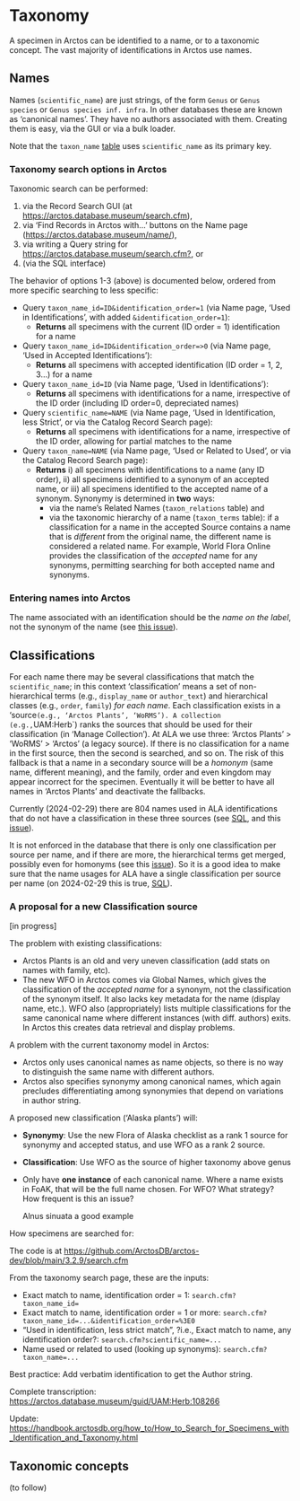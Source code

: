 # Taxonomy

A specimen in Arctos can be identified to a name, or to a taxonomic
concept. The vast majority of identifications in Arctos use names.

## Names

Names (`scientific_name`) are just strings, of the form `Genus` or
`Genus species` or `Genus species inf. infra`. In other databases
these are known as ‘canonical names’. They have no authors associated
with them.  Creating them is easy, via the GUI or via a bulk loader.

Note that the `taxon_name` [table][1] uses `scientific_name` as its
primary key.

### Taxonomy search options in Arctos

Taxonomic search can be performed:

 1. via the Record Search GUI (at <https://arctos.database.museum/search.cfm>),
 2. via ‘Find Records in Arctos with...’ buttons on the Name page
    (<https://arctos.database.museum/name/>),
 3. via writing a Query string for 
    <https://arctos.database.museum/search.cfm?>, or
 4. (via the SQL interface)
 
The behavior of options 1-3 (above) is documented below, ordered from
more specific searching to less specific:

 * Query `taxon_name_id=ID&identification_order=1` (via Name page,
   ‘Used in Identifications’, with added `&identification_order=1`):
    * **Returns** all specimens with the current (ID order = 1)
        identification for a name
 * Query `taxon_name_id=ID&identification_order=>0` (via Name page,
   ‘Used in Accepted Identifications’):
    * **Returns** all specimens with accepted identification (ID order
        = 1, 2, 3...) for a name
 * Query `taxon_name_id=ID` (via Name page, ‘Used in
   Identifications’):
    * **Returns** all specimens with identifications for a name,
        irrespective of the ID order (including ID order=0, depreciated names)
 * Query `scientific_name=NAME` (via Name page, ‘Used in
   Identification, less Strict’, or via the Catalog Record Search page):
    * **Returns** all specimens with identifications for a name,
        irrespective of the ID order, allowing for partial matches to
        the name
 * Query `taxon_name=NAME` (via Name page, ‘Used or Related to Used’,
   or via the Catalog Record Search page):
    * **Returns** i) all specimens with identifications to a name (any
      ID order), ii) all specimens identified to a synonym of an
      accepted name, or iii) all specimens identified to the accepted
      name of a synonym.  Synonymy is determined in **two** ways:
       * via the name’s Related Names (`taxon_relations` table) and
       * via the taxonomic hierarchy of a name (`taxon_terms` table):
         if a classification for a name in the accepted Source
         contains a name that is _different_ from the original name,
         the different name is considered a related name. For example,
         World Flora Online provides the classification of the
         _accepted_ name for any synonyms, permitting searching for
         both accepted name and synonyms.

### Entering names into Arctos

The name associated with an identification should be the _name on the
label_, not the synonym of the name (see [this issue][5]).

## Classifications

For each name there may be several classifications that match the
`scientific_name`; in this context ‘classification’ means a set of
non-hierarchical terms (e.g., `display_name` or `author_text`) and
hierarchical classes (e.g., `order`, `family`) _for each name_. Each
classification exists in a ‘source` (e.g., ‘Arctos Plants’,
‘WoRMS’). A collection (e.g., `UAM:Herb`) ranks the sources that
should be used for their classification (in ‘Manage Collection’). At
ALA we use three: ‘Arctos Plants’ > ‘WoRMS’ > ‘Arctos’ (a legacy
source). If there is no classification for a name in the first source,
then the second is searched, and so on. The risk of this fallback is
that a name in a secondary source will be a _homonym_ (same name,
different meaning), and the family, order and even kingdom may appear
incorrect for the specimen. Eventually it will be better to have all
names in ‘Arctos Plants’ and deactivate the fallbacks.

Currently (2024-02-29) there are 804 names used in ALA identifications
that do not have a classification in these three sources (see
[SQL][2], and this [issue][3]).

It is not enforced in the database that there is only one
classification per source per name, and if there are more, the
hierarchical terms get merged, possibly even for homonyms (see this
[issue][4]). So it is a good idea to make sure that the name usages
for ALA have a single classification per source per name (on
2024-02-29 this is true, [SQL][4]).

### A proposal for a new Classification source

[in progress]

The problem with existing classifications:

 * Arctos Plants is an old and very uneven classification (add stats
   on names with family, etc).
 * The new WFO in Arctos comes via Global Names, which gives the
   classification of the _accepted name_ for a synonym, not the
   classification of the synonym itself.  It also lacks key metadata
   for the name (display name, etc.). WFO also (appropriately) lists
   multiple classifications for the same canonical name where
   different instances (with diff. authors) exits. In Arctos this
   creates data retrieval and display problems.
   
A problem with the current taxonomy model in Arctos:

 * Arctos only uses canonical names as name objects, so there is no
   way to distinguish the same name with different authors.
 * Arctos also specifies synonymy among canonical names, which again
   precludes differentiating among synonymies that depend on
   variations in author string.


A proposed new classification (‘Alaska plants’) will:

 * **Synonymy**: Use the new Flora of Alaska checklist as a rank 1
   source for synonymy and accepted status, and use WFO as a rank 2
   source.
 * **Classification**: Use WFO as the source of higher taxonomy above genus
 * Only have **one instance** of each canonical name. Where a name
   exists in FoAK, that will be the full name chosen. For WFO? What
   strategy?  How frequent is this an issue?
   
   Alnus sinuata a good example

How specimens are searched for:

The code is at https://github.com/ArctosDB/arctos-dev/blob/main/3.2.9/search.cfm

From the taxonomy search page, these are the inputs:

 * Exact match to name, identification order = 1: `search.cfm?taxon_name_id=`
 * Exact match to name, identification order = 1 or more:
   `search.cfm?taxon_name_id=...&identification_order=%3E0`
 * “Used in identification, less strict match”, ?i.e., Exact match to
   name, any identification order?: `search.cfm?scientific_name=...`
 * Name used or related to used (looking up synonyms):
   `search.cfm?taxon_name=...`

Best practice: Add verbatim identification to get the Author string.

Complete transcription:
https://arctos.database.museum/guid/UAM:Herb:108266

Update: https://handbook.arctosdb.org/how_to/How_to_Search_for_Specimens_with_Identification_and_Taxonomy.html


## Taxonomic concepts

(to follow)


[1]: https://arctos.database.museum/tblbrowse.cfm?tbl=taxon_name
[2]: https://github.com/ALA-herbarium/arctos-tools/blob/main/sql/sql/48.sql
[3]: https://github.com/ALA-herbarium/issues/issues/106
[4]: https://github.com/ALA-herbarium/arctos-tools/blob/main/sql/sql/49.sql
[5]: https://github.com/ALA-herbarium/issues/issues/111

